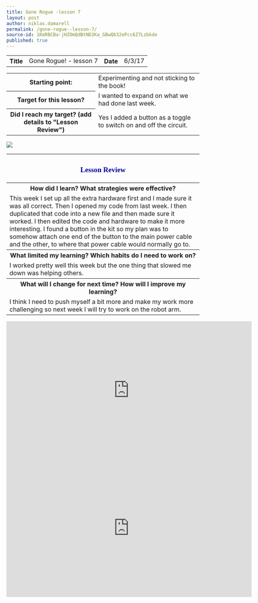 ```yaml
---
title: Gone Rogue -lesson 7
layout: post
author: niklas.damarell
permalink: /gone-rogue--lesson-7/
source-id: 1KmRBCBa-jHZOmQdBtND2Ka_GBwQb32ePcc6Z7Lzbkdo
published: true
---
```

<table>
  <tr>
    <th>Title</th>
    <td>Gone Rogue! - lesson 7</td>
    <th>Date</th>
    <td>6/3/17</td>
  </tr>
</table>


<table>
  <tr>
    <th>Starting point:</th>
    <td>Experimenting and not sticking to the book!</td>
  </tr>
  <tr>
    <th>Target for this lesson?</th>
    <td>I wanted to expand on what we had done last week.</td>
  </tr>
  <tr>
    <th>Did I reach my target? 
(add details to "Lesson Review")</th>
    <td>Yes I added a button as a toggle to switch on and off the circuit.</td>
  </tr>
</table>


<table>
  <tr>  <th><h3><font face="Trebuchet MS" style="color:#000099;">Lesson Review </font></h3></th>
  </tr>
  <tr>
    <th>How did I learn? What strategies were effective? </th>
  </tr>
  <tr>
    <td>This week I set up all the extra hardware first and I made sure it was all correct. Then I opened my code from last week. I then duplicated that code into a new file and then made sure it worked. I then edited the code and hardware to make it more interesting.
I found a button in the kit so my plan was to somehow attach one end of the button to the main power cable and the other, to where that power cable would normally go to.</td>
<a><img src="http://i67.tinypic.com/29omi54.jpg" border="0" ></a>
 
 </tr>
  <tr>
    <th>What limited my learning? Which habits do I need to work on? </th>
  </tr>
  <tr>
    <td>I worked pretty well this week but the one thing that slowed me down was helping others.</td>
  </tr>
  <tr>
    <th>What will I change for next time? How will I improve my learning?</th>
  </tr>
  <tr>
    <td>I think I need to push myself a bit more and make my work more challenging so next week I will try to work on the robot arm.</td>
  </tr>
</table>

<iframe width="640" height="360" src="https://www.youtube.com/embed/WRbgy9xER5E?rel=0" frameborder="0" allowfullscreen></iframe>
<iframe width="640" height="360" src="https://www.youtube.com/embed/szHI3vXKic0?rel=0" frameborder="0" allowfullscreen></iframe>

<html>
<body>
<script async src="//pagead2.googlesyndication.com/pagead/js/adsbygoogle.js"></script>
<script>
  (adsbygoogle = window.adsbygoogle || []).push({
    google_ad_client: "ca-pub-7853205013294084",
    enable_page_level_ads: true
  });
</script>
</body>
</html>
